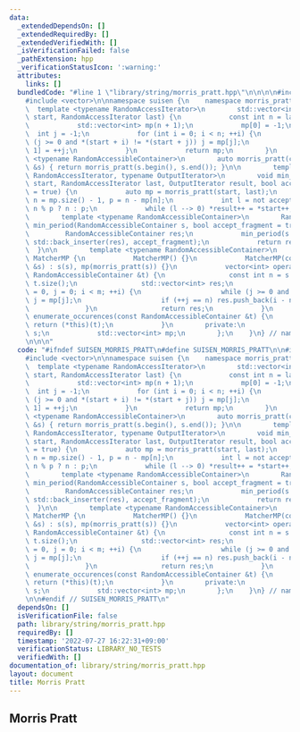 ```yaml
---
data:
  _extendedDependsOn: []
  _extendedRequiredBy: []
  _extendedVerifiedWith: []
  _isVerificationFailed: false
  _pathExtension: hpp
  _verificationStatusIcon: ':warning:'
  attributes:
    links: []
  bundledCode: "#line 1 \"library/string/morris_pratt.hpp\"\n\n\n\n#include <string>\n\
    #include <vector>\n\nnamespace suisen {\n    namespace morris_pratt {\n      \
    \  template <typename RandomAccessIterator>\n        std::vector<int> morris_pratt(RandomAccessIterator\
    \ start, RandomAccessIterator last) {\n            const int n = last - start;\n\
    \            std::vector<int> mp(n + 1);\n            mp[0] = -1;\n          \
    \  int j = -1;\n            for (int i = 0; i < n; ++i) {\n                while\
    \ (j >= 0 and *(start + i) != *(start + j)) j = mp[j];\n                mp[i +\
    \ 1] = ++j;\n            }\n            return mp;\n        }\n        template\
    \ <typename RandomAccessibleContainer>\n        auto morris_pratt(const RandomAccessibleContainer\
    \ &s) { return morris_pratt(s.begin(), s.end()); }\n\n        template <typename\
    \ RandomAccessIterator, typename OutputIterator>\n        void min_period(RandomAccessIterator\
    \ start, RandomAccessIterator last, OutputIterator result, bool accept_fragment\
    \ = true) {\n            auto mp = morris_pratt(start, last);\n            int\
    \ n = mp.size() - 1, p = n - mp[n];\n            int l = not accept_fragment and\
    \ n % p ? n : p;\n            while (l --> 0) *result++ = *start++;\n        }\n\
    \        template <typename RandomAccessibleContainer>\n        RandomAccessibleContainer\
    \ min_period(RandomAccessibleContainer s, bool accept_fragment = true) {\n   \
    \         RandomAccessibleContainer res;\n            min_period(s.begin(), s.end(),\
    \ std::back_inserter(res), accept_fragment);\n            return res;\n      \
    \  }\n\n        template <typename RandomAccessibleContainer>\n        struct\
    \ MatcherMP {\n            MatcherMP() {}\n            MatcherMP(const RandomAccessibleContainer\
    \ &s) : s(s), mp(morris_pratt(s)) {}\n            vector<int> operator()(const\
    \ RandomAccessibleContainer &t) {\n                const int n = s.size(), m =\
    \ t.size();\n                std::vector<int> res;\n                for (int i\
    \ = 0, j = 0; i < m; ++i) {\n                    while (j >= 0 and s[j] != t[i])\
    \ j = mp[j];\n                    if (++j == n) res.push_back(i - n + 1);\n  \
    \              }\n                return res;\n            }\n            vector<int>\
    \ enumerate_occurences(const RandomAccessibleContainer &t) {\n               \
    \ return (*this)(t);\n            }\n        private:\n            RandomAccessibleContainer\
    \ s;\n            std::vector<int> mp;\n        };\n    }\n} // namespace suisen\n\
    \n\n\n"
  code: "#ifndef SUISEN_MORRIS_PRATT\n#define SUISEN_MORRIS_PRATT\n\n#include <string>\n\
    #include <vector>\n\nnamespace suisen {\n    namespace morris_pratt {\n      \
    \  template <typename RandomAccessIterator>\n        std::vector<int> morris_pratt(RandomAccessIterator\
    \ start, RandomAccessIterator last) {\n            const int n = last - start;\n\
    \            std::vector<int> mp(n + 1);\n            mp[0] = -1;\n          \
    \  int j = -1;\n            for (int i = 0; i < n; ++i) {\n                while\
    \ (j >= 0 and *(start + i) != *(start + j)) j = mp[j];\n                mp[i +\
    \ 1] = ++j;\n            }\n            return mp;\n        }\n        template\
    \ <typename RandomAccessibleContainer>\n        auto morris_pratt(const RandomAccessibleContainer\
    \ &s) { return morris_pratt(s.begin(), s.end()); }\n\n        template <typename\
    \ RandomAccessIterator, typename OutputIterator>\n        void min_period(RandomAccessIterator\
    \ start, RandomAccessIterator last, OutputIterator result, bool accept_fragment\
    \ = true) {\n            auto mp = morris_pratt(start, last);\n            int\
    \ n = mp.size() - 1, p = n - mp[n];\n            int l = not accept_fragment and\
    \ n % p ? n : p;\n            while (l --> 0) *result++ = *start++;\n        }\n\
    \        template <typename RandomAccessibleContainer>\n        RandomAccessibleContainer\
    \ min_period(RandomAccessibleContainer s, bool accept_fragment = true) {\n   \
    \         RandomAccessibleContainer res;\n            min_period(s.begin(), s.end(),\
    \ std::back_inserter(res), accept_fragment);\n            return res;\n      \
    \  }\n\n        template <typename RandomAccessibleContainer>\n        struct\
    \ MatcherMP {\n            MatcherMP() {}\n            MatcherMP(const RandomAccessibleContainer\
    \ &s) : s(s), mp(morris_pratt(s)) {}\n            vector<int> operator()(const\
    \ RandomAccessibleContainer &t) {\n                const int n = s.size(), m =\
    \ t.size();\n                std::vector<int> res;\n                for (int i\
    \ = 0, j = 0; i < m; ++i) {\n                    while (j >= 0 and s[j] != t[i])\
    \ j = mp[j];\n                    if (++j == n) res.push_back(i - n + 1);\n  \
    \              }\n                return res;\n            }\n            vector<int>\
    \ enumerate_occurences(const RandomAccessibleContainer &t) {\n               \
    \ return (*this)(t);\n            }\n        private:\n            RandomAccessibleContainer\
    \ s;\n            std::vector<int> mp;\n        };\n    }\n} // namespace suisen\n\
    \n\n#endif // SUISEN_MORRIS_PRATT\n"
  dependsOn: []
  isVerificationFile: false
  path: library/string/morris_pratt.hpp
  requiredBy: []
  timestamp: '2022-07-27 16:22:31+09:00'
  verificationStatus: LIBRARY_NO_TESTS
  verifiedWith: []
documentation_of: library/string/morris_pratt.hpp
layout: document
title: Morris Pratt
---
```

## Morris Pratt